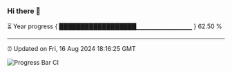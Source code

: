 ### Hi there 👋

⏳ Year progress { ██████████████████▁▁▁▁▁▁▁▁▁▁▁▁ } 62.50 %

---

⏰ Updated on Fri, 16 Aug 2024 18:16:25 GMT

![Progress Bar CI](https://github.com/liununu/liununu/workflows/Progress%20Bar%20CI/badge.svg)
